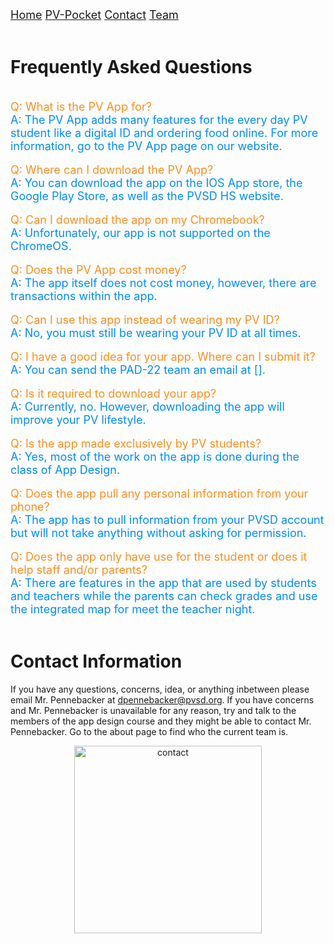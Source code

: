 <div class="topnav">
  <font size="4">
  <a class="active" href="https://jblasek.github.io/Pad22/">Home</a>
  <a class="active" href="https://jblasek.github.io/Pad22/pvapp.html">PV-Pocket</a>
  <a class="active" href="https://jblasek.github.io/Pad22/contact.html">Contact</a>
  <a href="https://jblasek.github.io/Pad22/team.html">Team</a>
  </font>
</div>
<br/>

# Frequently Asked Questions
<br/>

<div style= "color: rgb(255,141,30); font-size: 18px"> 
Q: What is the PV App for? 
</div>

<div style= "color: rgb(0,140,255); font-size: 18px"> 
A: The PV App adds many features for the every day PV student like a digital ID and ordering food online. For more information, go to the PV App page on our website.
</div> 

<br/>

<div style= "color: rgb(255,141,30); font-size: 18px"> 
Q: Where can I download the PV App?
</div>  

<div style= "color: rgb(0,140,255); font-size: 18px"> 
A: You can download the app on the IOS App store, the Google Play Store, as well as the PVSD HS website.
</div> 

<br/>

<div style= "color: rgb(255,141,30); font-size: 18px"> 
Q: Can I download the app on my Chromebook?
</div>  

<div style= "color: rgb(0,140,255); font-size: 18px"> 
A: Unfortunately, our app is not supported on the ChromeOS.
</div> 

<br/>

<div style= "color: rgb(255,141,30); font-size: 18px"> 
Q: Does the PV App cost money?
</div>  

<div style= "color: rgb(0,140,255); font-size: 18px"> 
A: The app itself does not cost money, however, there are transactions within the app.
</div> 

<br/>

<div style= "color: rgb(255,141,30); font-size: 18px"> 
Q: Can I use this app instead of wearing my PV ID?
</div>  

<div style= "color: rgb(0,140,255); font-size: 18px"> 
A: No, you must still be wearing your PV ID at all times.
</div> 

<br/>

<div style= "color: rgb(255,141,30); font-size: 18px"> 
Q: I have a good idea for your app. Where can I submit it?
</div>   

<div style= "color: rgb(0,140,255); font-size: 18px"> 
A: You can send the PAD-22 team an email at [].
</div> 

<br/>

<div style= "color: rgb(255,141,30); font-size: 18px"> 
Q: Is it required to download your app?
</div>   

<div style= "color: rgb(0,140,255); font-size: 18px"> 
A: Currently, no. However, downloading the app will improve your PV lifestyle.
</div> 

<br/>

<div style= "color: rgb(255,141,30); font-size: 18px"> 
Q: Is the app made exclusively by PV students?
</div>   

<div style= "color: rgb(0,140,255); font-size: 18px"> 
A: Yes, most of the work on the app is done during the class of App Design.
</div> 

<br/>

<div style= "color: rgb(255,141,30); font-size: 18px"> 
Q: Does the app pull any personal information from your phone?
</div> 

<div style= "color: rgb(0,140,255); font-size: 18px"> 
A: The app has to pull information from your PVSD account but will not take anything without asking for permission.
</div> 

<br/>

<div style= "color: rgb(255,141,30); font-size: 18px"> 
Q: Does the app only have use for the student or does it help staff and/or parents?  
</div>  

<div style= "color: rgb(0,140,255); font-size: 18px"> 
A: There are features in the app that are used by students and teachers while the parents can check grades and use the integrated map for meet the teacher night.
</div> 

<br/>



# Contact Information 
If you have any questions, concerns, idea, or anything inbetween please email Mr. Pennebacker at dpennebacker@pvsd.org[](mailto:dpennebacker@pvsd.org). If you have concerns and Mr. Pennebacker is unavailable for any reason, try and talk to the members of the app design course and they might be able to contact Mr. Pennebacker. Go to the about page to find who the current team is.
<center><img src="https://i.ibb.co/3MVrKFc/contact.png" alt="contact" class="center" style="width:300px;height:300px;"></center>

